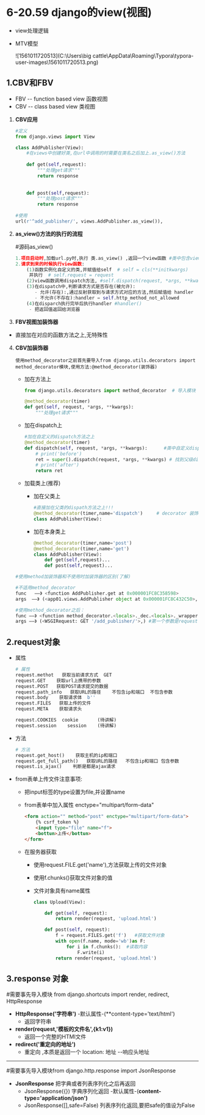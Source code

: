 # 6-20.59 django的view(视图)

- view处理逻辑

- MTV模型

  ![1561011720513](C:\Users\big cattle\AppData\Roaming\Typora\typora-user-images\1561011720513.png)

## 1.CBV和FBV

- FBV  -- function based view 函数视图
- CBV  -- class based view  类视图

1. **CBV应用**

   ```python
   #定义
   from django.views import View
   
   class AddPublisher(View): 
       #在views中创建好类,在url中调用的时需要在类名之后加上.as_view()方法
       
       def get(self,request):
           """处理get请求"""
           return response
       
       
       def post(self,request):
           """处理post请求"""
           return response
       
   #使用
   url(r'^add_publisher/', views.AddPublisher.as_view()),
   ```

2. **as_view()方法的执行的流程**

   #源码as_view()

   ```python
   1.项目启动时,加载url.py时,执行 类.as_view() ,返回一个view函数 #类中包含view函数;
   2.请求到来的时候执行view函数:
       (1)函数实例化自定义的类,并赋值给self  # self = cls(**initkwargs)
       	并执行  # self.request = request
       (2)view函数调用dispatch方法, #self.dispatch(request, *args, **kwargs)
       (3)在dispatch中,判断请求方式是否存在(被允许):
          - 允许(存在):,通过反射获取到与请求方式对应的方法,然后赋值给 handler
          - 不允许(不存在):handler = self.http_method_not_allowed
       (4)在disparch执行完毕后执行handler #handler()
       	- 把返回值返回给浏览器
   ```
   
3. **FBV视图加装饰器**
   
- 直接加在对应的函数方法之上,无特殊性
  
4. **CBV加装饰器**

   `使用method_decorator之前首先要导入from django.utils.decorators import method_decorator模块,使用方法:@method_decorator(装饰器)`

   - 加在方法上

     ```python
     from django.utils.decorators import method_decorator  # 导入模块   --decorator 装饰
     
     @method_decorator(timer)
     def get(self, request, *args, **kwargs):
         """处理get请求"""
     ```

   - 加在dispatch上

     ```python
     #加在自定义的dispatch方法之上
     @method_decorator(timer)
     def dispatch(self, request, *args, **kwargs):		#类中自定义dispatch方法
         # print('before')
         ret = super().dispatch(request, *args, **kwargs) # 找到父级dispatch方法运行
         # print('after')
         return ret
     ```

   - 加载类上(推荐)

     - 加在父类上

       ```python
       #直接加在父类的dispath方法之上!!!
       @method_decorator(timer,name='dispatch')		# decorator 装饰  dispatch调度
       class AddPublisher(View):
       ```

     - 加在本身类上

       ```python
       @method_decorator(timer,name='post')
       @method_decorator(timer,name='get')
       class AddPublisher(View):
           def get(self,request)...
           def post(self,request)...
       ```

       

   ```python
   #使用method加装饰器和不使用时加装饰器的区别(了解)
   
   #不适用method_decorator
   func   ——》 <function AddPublisher.get at 0x000001FC8C358598>
   args  ——》 (<app01.views.AddPublisher object at 0x000001FC8C432C50>, <WSGIRequest: GET '/add_publisher/'>)  #第一个参数不是request
   
   #使用method_decorator之后：
   func ——》 <function method_decorator.<locals>._dec.<locals>._wrapper.<locals>.bound_func at 0x0000015185F7C0D0>
   args ——》 (<WSGIRequest: GET '/add_publisher/'>,) #第一个参数是request
   ```

## 2.request对象

- 属性

  ```python
  # 属性
  request.methot   获取当前请求方式  GET
  request.GET    获取url上携带的参数
  request.POST   获取POST请求提交的数据
  request.path_info   获取URL的路径    不包含ip和端口  不包含参数
  request.body    获取请求体  b''
  request.FILES   获取上传的文件
  request.META    获取请求头 
  
  request.COOKIES  cookie		(待讲解)
  request.session	 session	(待讲解)
  ```

- 方法

  ```python
  # 方法
  request.get_host()    获取主机的ip和端口
  request.get_full_path()   获取URL的路径   不包含ip和端口 包含参数
  request.is_ajax()    判断是都是ajax请求
  ```

- from表单上传文件注意事项:

  - 把input标签的type设置为file,并设置name

  - from表单中加入属性 enctype="multipart/form-data"

    ```html
    <form action="" method="post" enctype="multipart/form-data">
        {% csrf_token %}
        <input type="file" name="f">
        <bottun>上传</bottun>
    </form>
    ```

  - 在服务器获取

    - 使用request.FILE.get('name'),方法获取上传的文件对象

    - 使用f.chunks()获取文件对象的值

    - 文件对象具有name属性

      ```python
      class Upload(View):
      
          def get(self, request):
              return render(request, 'upload.html')
      
          def post(self, request):
              f = request.FILES.get('f')   #获取文件对象
              with open(f.name, mode='wb')as F:
                  for i in f.chunks():	#读取内容
                      F.write(i)
              return render(request, 'upload.html')
      ```


## 3.response 对象

#需要事先导入模块 from django.shortcuts import render, redirect, HttpResponse

- **HttpResponse('字符串')**    -默认属性-(**content-type='text/html')
  - 返回字符串
- **render(request,'模板的文件名',{k1:v1})** 
  -  返回一个完整的HTMl文件
- **redirect('重定向的地址')**
  - 重定向 ,本质是返回一个   location: 地址    --响应头地址

--------------------------------------------------------------------------------------------------------------------------------

#需要事先导入模块from django.http.response import JsonResponse

- **JsonResponse**  把字典或者列表序列化之后再返回
  - JsonResponse({})  字典序列化返回  -默认属性-(**content-type='application/json')**
  - JsonResponse([],safe=False)  列表序列化返回,要把safe的值设为False









